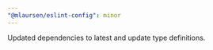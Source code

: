 ```yaml
---
"@mlaursen/eslint-config": minor
---
```


Updated dependencies to latest and update type definitions.
